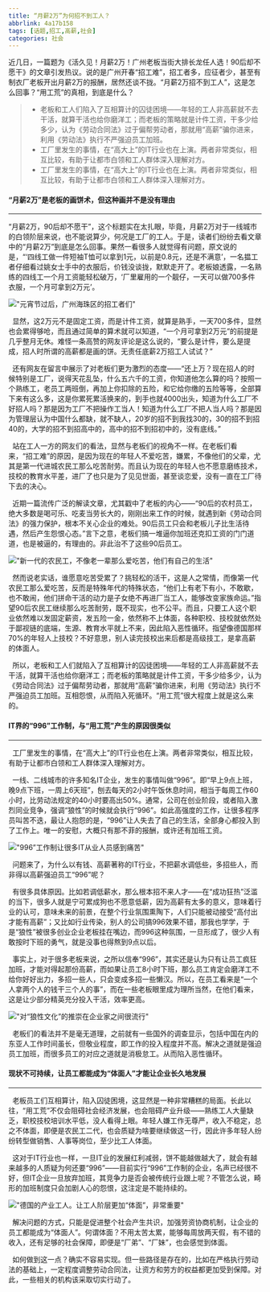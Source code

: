 ```yaml
---
title: “月薪2万”为何招不到工人？
abbrlink: 4a17b158
tags: [话题,招工,高薪,社会]
categories: 社会
---
```


近几日，一篇题为《活久见！月薪2万！广州老板当街大排长龙任人选！90后却不愿干》的文章引发热议。说的是广州开春“招工难”，招工者多，应征者少，甚至有制衣厂老板开出月薪2万的报酬，居然还谈不拢。“月薪2万招不到工人”，这是怎么回事？“用工荒”的真相，到底是什么？

<!-- more -->

>
>+ 老板和工人们陷入了互相算计的囚徒困境——年轻的工人非高薪就不去干活，就算干活也给你磨洋工；而老板的策略就是计件工资，干多少给多少，认为《劳动合同法》过于偏帮劳动者，那就用“高薪”骗你进来，利用《劳动法》执行不严强迫员工加班。  
>+ 工厂里发生的事情，在“高大上”的IT行业也在上演。两者非常类似，相互比较，有助于让都市白领和工人群体深入理解对方。  
>+ 工厂里发生的事情，在“高大上”的IT行业也在上演。两者非常类似，相互比较，有助于让都市白领和工人群体深入理解对方。

#### “月薪2万”是老板的画饼术，但这种画并不是没有理由
---

“月薪2万，90后却不愿干”，这个标题实在太扎眼，毕竟，月薪2万对于一线城市的白领阶层来说，也不能说算少，何况是工厂的工人。于是，读者们纷纷去看文章中的“月薪2万”到底是怎么回事。果然一看很多人就觉得有问题，原文说的是，“‘四线工做一件短袖T恤可以拿到1元，以前是0.8元，还是不满意’，一名揾工者仔细看过姚女士手中的衣服后，价钱没谈拢，默默走开了。老板娘透露，一名熟练的四线工一个月工资能轻松破万，‘厂里雇用的一个靓仔，一天可以做700多件衣服，一个月可拿到2万元’。

!["元宵节过后，广州海珠区的招工者们"]("//img1.gtimg.com/ninja/1/2018/03/ninja152141988191876.jpeg")

&nbsp;&nbsp;显然，这2万元不是固定工资，而是计件工资，就算是熟手，一天700多件，显然也会累得够呛，而且通过简单的算术就可以知道，“一个月可拿到2万元”的前提是几乎整月无休。难怪一条高赞的网友评论是这么说的，“要么是计件，要么是提成，招人时所谓的高薪都是画的饼。无责任底薪2万招工人试试？”

&nbsp;&nbsp;还有网友在留言中展示了对老板们更为激烈的态度——“还上万？现在招人的时候特别是工厂，说得天花乱坠，什么五六千的工资，你知道他怎么算的吗？按照一个熟练工，老员工两班倒，再加上你扣除的五险，和它给你缴的五险等等，全部算下来有这么多，这是你累死累活换来的，到手也就4000出头，知道为什么工厂不好招人吗？那是因为工厂不把操作工当人！知道为什么工厂不把人当人吗？那是因为管理层认为中国什么都缺，就不缺人，20岁的招不到我找30的，30的招不到招40的，大学的招不到招高中的，高中的招不到招初中的，没有底线。”

&nbsp;&nbsp;站在工人一方的网友们的看法，显然与老板们的视角不一样。在老板们看来，“招工难”的原因，是因为现在的年轻人不爱吃苦，嫌累，不像他们的父辈，尤其是第一代进城农民工那么吃苦耐劳。而且认为现在的年轻人也不愿意磨练技术，技校的教育水平差，进厂了也只是为了见见世面，甚至谈恋爱，没有一直在工厂待下去的决心。

&nbsp;&nbsp;近期一篇流传广泛的解读文章，尤其戳中了老板的内心——“90后的农村员工，绝大多数是喝可乐、吃麦当劳长大的，刚刚出来工作的时候，就遇到新《劳动合同法》的强力保护，根本不关心企业的难处。90后员工只会和老板儿子比生活待遇，然后产生怨恨心态。”言下之意，老板们搞一堆逼你加班还克扣工资的门门道道，也是被逼的，有理由的。非此治不了这些90后员工。

!["新一代的农民工，不像老一辈那么爱吃苦，他们有自己的生活"]("//img1.gtimg.com/ninja/1/2018/03/ninja152141993078370.jpg")

&nbsp;&nbsp;然而说老实话，谁愿意吃苦受累了？挑轻松的活干，这是人之常情，而像第一代农民工那么爱吃苦，反而是特殊年代的特殊状态，“他们上有老下有小，不敢歇，也不敢闹，他们拼命干活的动力是子女绝不再进厂当工人，能够改变家族命运。”指望90后农民工继续那么吃苦耐劳，既不现实，也不公平。而且，只要工人这个职业依然难以发固定薪资，发五险一金，依然称不上体面，各种职校、技校就依然处于鄙视链的底端，生源、教育水平就上不来，因此陷入恶性循环。指望像德国那样70%的年轻人上技校？不好意思，别人读完技校出来后都是高级技工，是拿高薪的体面人。

&nbsp;&nbsp;所以，老板和工人们就陷入了互相算计的囚徒困境——年轻的工人非高薪就不去干活，就算干活也给你磨洋工；而老板的策略就是计件工资，干多少给多少，认为《劳动合同法》过于偏帮劳动者，那就用“高薪”骗你进来，利用《劳动法》执行不严强迫员工加班。互相怨恨，从而陷入死循环。“用工荒”很大程度上就是这么来的。

#### IT界的“996”工作制，与“用工荒”产生的原因很类似
---
&nbsp;&nbsp;工厂里发生的事情，在“高大上”的IT行业也在上演。两者非常类似，相互比较，有助于让都市白领和工人群体深入理解对方。

&nbsp;&nbsp;一线、二线城市的许多知名IT企业，发生的事情叫做“996”。即“早上9点上班，晚9点下班，一周上6天班”，刨去每天的2小时午饭休息时间，相当于每周工作60小时，比劳动法规定的40小时要高出50%。通常，公司在创业阶段，或者陷入激烈同业竞争，强调“狼性”的时候就会执行“996”。如此高强度的工作，让很多程序员叫苦不迭，最让人抱怨的是，“996”让人失去了自己的生活，全部身心都投入到了工作上。唯一的安慰，大概只有那不菲的报酬，或许还有加班工资。

!["996”工作制让很多IT从业人员感到痛苦"]("//img1.gtimg.com/ninja/1/2018/03/ninja152141996156400.png")

&nbsp;&nbsp;问题来了，为什么以有钱、高薪著称的IT行业，不把薪水调低些，多招些人，而非得以高薪强迫员工“996”呢？

&nbsp;&nbsp;有很多具体原因。比如若调低薪水，那么根本招不来人才——在“成功狂热”泛滥的当下，很多人就是宁可累成狗也不愿意低薪，因为高薪有太多的意义，意味着行业的认可，意味未来的前景，在整个行业氛围熏陶下，人们只能被动接受“高付出才能有高薪”；又比如行业传染，别人的公司搞996效果不错，那我也学学，于是“狼性”被很多创业企业老板挂在嘴边，而996这种氛围，一旦形成了，很少人有敢按时下班的勇气，就是没事也得熬到9点以后。

&nbsp;&nbsp;事实上，对于很多老板来说，之所以信奉“996”，其实还是认为只有让员工疯狂加班，才能对得起那份高薪，而如果让员工8小时下班，那么员工肯定会磨洋工不给你好好出力，多招一些人，只会变成多招一些懒汉。所以，在员工看来是“一个人拿两个人的钱干三个人的事”，而在一些老板眼里成为理所当然，在他们看来，这是让少部分精英充分投入干活，效率更高。

!["对“狼性文化”的推崇在企业家之间很流行"]("//img1.gtimg.com/ninja/1/2018/03/ninja152141999667275.jpg")

&nbsp;&nbsp;老板们的看法并不是毫无道理，之前就有一些国外的调查显示，包括中国在内的东亚人工作时间虽长，但敬业程度，即工作的投入程度并不高。解决之道就是强迫员工加班，而很多员工的对应之道就是消极怠工。从而陷入恶性循环。

#### 现状不可持续，让员工都能成为“体面人”才能让企业长久地发展
---
&nbsp;&nbsp;老板员工们互相算计，陷入囚徒困境，这显然是一种非常糟糕的局面。长此以往，“用工荒”不仅会阻碍社会经济发展，也会阻碍产业升级——熟练工人大量缺乏，职校技校培训水平低，没人看得上眼。年轻人嫌工作无尊严，收入不稳定，总之不体面，即便是农民工二代，也会质疑为啥要继续做这一行，因此许多年轻人纷纷转型做销售、人事等岗位，至少比工人体面。

&nbsp;&nbsp;这对于IT行业也一样，一旦IT业的发展红利减弱，饼不能越做越大了，就会有越来越多的人质疑为何还要“996”——目前实行“996”工作制的企业，名声已经很不好，但IT企业一旦放弃加班，其竞争力是否会被传统行业跟上呢？不管怎么说，畸形的加班制度只会加剧人心的怨恨，这注定是不能持续的。

!["德国的产业工人。让工人阶层更加“体面”，非常重要"]("//img1.gtimg.com/ninja/1/2018/03/ninja152142004282363.jpeg")

&nbsp;&nbsp;解决问题的方式，只能是促进整个社会产生共识，加强劳资协商机制，让企业的员工都能成为“体面人”。何谓体面？不用太苦太累，能够每周放两天假，有不错的收入，还有足够的社会保障，即便是“厂弟”、“厂妹”，也会感觉到体面。

&nbsp;&nbsp;如何做到这一点？确实不容易实现。但一些路径是存在的，比如在严格执行劳动法的基础上，一定程度调整劳动合同法，让资方和劳方的权益都更加受到保障。对此，一些相关的机构该采取切实行动了。


